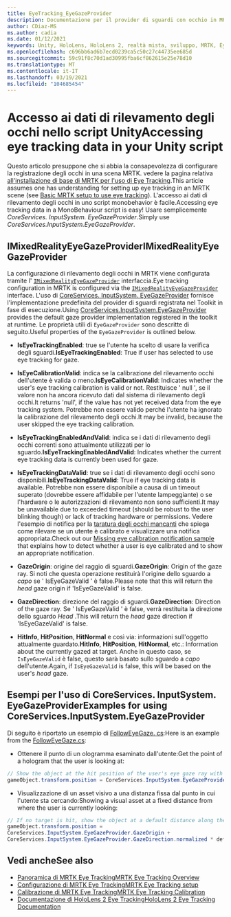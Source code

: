 ```yaml
---
title: EyeTracking_EyeGazeProvider
description: Documentazione per il provider di sguardi con occhio in MRTK
author: CDiaz-MS
ms.author: cadia
ms.date: 01/12/2021
keywords: Unity, HoloLens, HoloLens 2, realtà mista, sviluppo, MRTK, EyeTracking, EyeGaze,
ms.openlocfilehash: c696bb6ad6b7ecd0239ca5c50c27c44735ee685d
ms.sourcegitcommit: 59c91f8c70d1ad30995fba6cf862615e25e78d10
ms.translationtype: MT
ms.contentlocale: it-IT
ms.lasthandoff: 03/19/2021
ms.locfileid: "104685454"
---
```

# <a name="accessing-eye-tracking-data-in-your-unity-script"></a><span data-ttu-id="ee8c0-104">Accesso ai dati di rilevamento degli occhi nello script Unity</span><span class="sxs-lookup"><span data-stu-id="ee8c0-104">Accessing eye tracking data in your Unity script</span></span>

<span data-ttu-id="ee8c0-105">Questo articolo presuppone che si abbia la consapevolezza di configurare la registrazione degli occhi in una scena MRTK. vedere la pagina relativa [all'installazione di base di MRTK per l'uso di Eye Tracking](eye-tracking-basic-setup.md).</span><span class="sxs-lookup"><span data-stu-id="ee8c0-105">This article assumes one has understanding for setting up eye tracking in an MRTK scene (see [Basic MRTK setup to use eye tracking](eye-tracking-basic-setup.md)).</span></span>
<span data-ttu-id="ee8c0-106">L'accesso ai dati di rilevamento degli occhi in uno script monobehavior è facile.</span><span class="sxs-lookup"><span data-stu-id="ee8c0-106">Accessing eye tracking data in a MonoBehaviour script is easy!</span></span> <span data-ttu-id="ee8c0-107">Usare semplicemente *CoreServices. InputSystem. EyeGazeProvider*.</span><span class="sxs-lookup"><span data-stu-id="ee8c0-107">Simply use *CoreServices.InputSystem.EyeGazeProvider*.</span></span>

## <a name="imixedrealityeyegazeprovider"></a><span data-ttu-id="ee8c0-108">IMixedRealityEyeGazeProvider</span><span class="sxs-lookup"><span data-stu-id="ee8c0-108">IMixedRealityEyeGazeProvider</span></span>

<span data-ttu-id="ee8c0-109">La configurazione di rilevamento degli occhi in MRTK viene configurata tramite l' [`IMixedRealityEyeGazeProvider`](xref:Microsoft.MixedReality.Toolkit.Input.IMixedRealityEyeGazeProvider) interfaccia.</span><span class="sxs-lookup"><span data-stu-id="ee8c0-109">Eye tracking configuration in MRTK is configured via the [`IMixedRealityEyeGazeProvider`](xref:Microsoft.MixedReality.Toolkit.Input.IMixedRealityEyeGazeProvider) interface.</span></span> <span data-ttu-id="ee8c0-110">L'uso di [CoreServices. InputSystem. EyeGazeProvider](eye-tracking-eye-gaze-provider.md) fornisce l'implementazione predefinita del provider di sguardi registrata nel Toolkit in fase di esecuzione.</span><span class="sxs-lookup"><span data-stu-id="ee8c0-110">Using [CoreServices.InputSystem.EyeGazeProvider](eye-tracking-eye-gaze-provider.md) provides the default gaze provider implementation registered in the toolkit at runtime.</span></span>
<span data-ttu-id="ee8c0-111">Le proprietà utili di `EyeGazeProvider` sono descritte di seguito.</span><span class="sxs-lookup"><span data-stu-id="ee8c0-111">Useful properties of the `EyeGazeProvider` is outlined below.</span></span>

- <span data-ttu-id="ee8c0-112">**IsEyeTrackingEnabled**: true se l'utente ha scelto di usare la verifica degli sguardi.</span><span class="sxs-lookup"><span data-stu-id="ee8c0-112">**IsEyeTrackingEnabled**: True if user has selected to use eye tracking for gaze.</span></span>

- <span data-ttu-id="ee8c0-113">**IsEyeCalibrationValid**: indica se la calibrazione del rilevamento occhi dell'utente è valida o meno.</span><span class="sxs-lookup"><span data-stu-id="ee8c0-113">**IsEyeCalibrationValid**: Indicates whether the user's eye tracking calibration is valid or not.</span></span>
<span data-ttu-id="ee8c0-114">Restituisce ' null ', se il valore non ha ancora ricevuto dati dal sistema di rilevamento degli occhi.</span><span class="sxs-lookup"><span data-stu-id="ee8c0-114">It returns 'null', if the value has not yet received data from the eye tracking system.</span></span>
<span data-ttu-id="ee8c0-115">Potrebbe non essere valido perché l'utente ha ignorato la calibrazione del rilevamento degli occhi.</span><span class="sxs-lookup"><span data-stu-id="ee8c0-115">It may be invalid, because the user skipped the eye tracking calibration.</span></span>

- <span data-ttu-id="ee8c0-116">**IsEyeTrackingEnabledAndValid**: indica se i dati di rilevamento degli occhi correnti sono attualmente utilizzati per lo sguardo.</span><span class="sxs-lookup"><span data-stu-id="ee8c0-116">**IsEyeTrackingEnabledAndValid**: Indicates whether the current eye tracking data is currently been used for gaze.</span></span>

- <span data-ttu-id="ee8c0-117">**IsEyeTrackingDataValid**: true se i dati di rilevamento degli occhi sono disponibili.</span><span class="sxs-lookup"><span data-stu-id="ee8c0-117">**IsEyeTrackingDataValid**: True if eye tracking data is available.</span></span>
<span data-ttu-id="ee8c0-118">Potrebbe non essere disponibile a causa di un timeout superato (dovrebbe essere affidabile per l'utente lampeggiante) o se l'hardware o le autorizzazioni di rilevamento non sono sufficienti.</span><span class="sxs-lookup"><span data-stu-id="ee8c0-118">It may be unavailable due to exceeded timeout (should be robust to the user blinking though) or lack of tracking hardware or permissions.</span></span>
<span data-ttu-id="ee8c0-119">Vedere l'esempio di notifica per la [taratura degli occhi mancanti](eye-tracking-is-user-calibrated.md) che spiega come rilevare se un utente è calibrato e visualizzare una notifica appropriata.</span><span class="sxs-lookup"><span data-stu-id="ee8c0-119">Check out our [Missing eye calibration notification sample](eye-tracking-is-user-calibrated.md) that explains how to detect whether a user is eye calibrated and to show an appropriate notification.</span></span>

- <span data-ttu-id="ee8c0-120">**GazeOrigin**: origine del raggio di sguardi.</span><span class="sxs-lookup"><span data-stu-id="ee8c0-120">**GazeOrigin**: Origin of the gaze ray.</span></span>
<span data-ttu-id="ee8c0-121">Si noti che questa operazione restituirà l'origine dello sguardo a *capo* se ' IsEyeGazeValid ' è false.</span><span class="sxs-lookup"><span data-stu-id="ee8c0-121">Please note that this will return the *head* gaze origin if 'IsEyeGazeValid' is false.</span></span>

- <span data-ttu-id="ee8c0-122">**GazeDirection**: direzione del raggio di sguardi.</span><span class="sxs-lookup"><span data-stu-id="ee8c0-122">**GazeDirection**: Direction of the gaze ray.</span></span>
<span data-ttu-id="ee8c0-123">Se ' IsEyeGazeValid ' è false, verrà restituita la direzione dello sguardo *Head* .</span><span class="sxs-lookup"><span data-stu-id="ee8c0-123">This will return the *head* gaze direction if 'IsEyeGazeValid' is false.</span></span>

- <span data-ttu-id="ee8c0-124">**HitInfo**, **HitPosition**, **HitNormal** e così via: informazioni sull'oggetto attualmente guardato.</span><span class="sxs-lookup"><span data-stu-id="ee8c0-124">**HitInfo**, **HitPosition**, **HitNormal**, etc.: Information about the currently gazed at target.</span></span>
<span data-ttu-id="ee8c0-125">Anche in questo caso, se `IsEyeGazeValid` è false, questo sarà basato sullo sguardo a *capo* dell'utente.</span><span class="sxs-lookup"><span data-stu-id="ee8c0-125">Again, if `IsEyeGazeValid` is false, this will be based on the user's *head* gaze.</span></span>

## <a name="examples-for-using-coreservicesinputsystemeyegazeprovider"></a><span data-ttu-id="ee8c0-126">Esempi per l'uso di CoreServices. InputSystem. EyeGazeProvider</span><span class="sxs-lookup"><span data-stu-id="ee8c0-126">Examples for using CoreServices.InputSystem.EyeGazeProvider</span></span>

<span data-ttu-id="ee8c0-127">Di seguito è riportato un esempio di [FollowEyeGaze. cs](xref:Microsoft.MixedReality.Toolkit.Examples.Demos.EyeTracking.FollowEyeGaze):</span><span class="sxs-lookup"><span data-stu-id="ee8c0-127">Here is an example from the [FollowEyeGaze.cs](xref:Microsoft.MixedReality.Toolkit.Examples.Demos.EyeTracking.FollowEyeGaze):</span></span>

- <span data-ttu-id="ee8c0-128">Ottenere il punto di un ologramma esaminato dall'utente:</span><span class="sxs-lookup"><span data-stu-id="ee8c0-128">Get the point of a hologram that the user is looking at:</span></span>

```c#
// Show the object at the hit position of the user's eye gaze ray with the target.
gameObject.transform.position = CoreServices.InputSystem.EyeGazeProvider.HitPosition;
```

- <span data-ttu-id="ee8c0-129">Visualizzazione di un asset visivo a una distanza fissa dal punto in cui l'utente sta cercando:</span><span class="sxs-lookup"><span data-stu-id="ee8c0-129">Showing a visual asset at a fixed distance from where the user is currently looking:</span></span>

```c#
// If no target is hit, show the object at a default distance along the gaze ray.
gameObject.transform.position =
CoreServices.InputSystem.EyeGazeProvider.GazeOrigin +
CoreServices.InputSystem.EyeGazeProvider.GazeDirection.normalized * defaultDistanceInMeters;
```

## <a name="see-also"></a><span data-ttu-id="ee8c0-130">Vedi anche</span><span class="sxs-lookup"><span data-stu-id="ee8c0-130">See also</span></span>

- [<span data-ttu-id="ee8c0-131">Panoramica di MRTK Eye Tracking</span><span class="sxs-lookup"><span data-stu-id="ee8c0-131">MRTK Eye Tracking Overview</span></span>](eye-tracking-main.md)
- [<span data-ttu-id="ee8c0-132">Configurazione di MRTK Eye Tracking</span><span class="sxs-lookup"><span data-stu-id="ee8c0-132">MRTK Eye Tracking setup</span></span>](eye-tracking-basic-setup.md)
- [<span data-ttu-id="ee8c0-133">Calibrazione di MRTK Eye Tracking</span><span class="sxs-lookup"><span data-stu-id="ee8c0-133">MRTK Eye Tracking Calibration</span></span>](eye-tracking-is-user-calibrated.md)
- [<span data-ttu-id="ee8c0-134">Documentazione di HoloLens 2 Eye Tracking</span><span class="sxs-lookup"><span data-stu-id="ee8c0-134">HoloLens 2 Eye Tracking Documentation</span></span>](https://docs.microsoft.com/windows/mixed-reality/eye-tracking)
